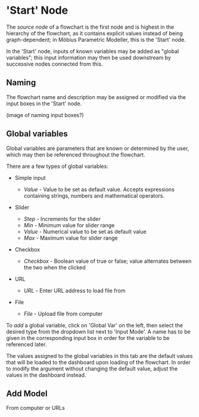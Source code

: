 # 'Start' Node

The _source node_ of a flowchart is the first node and is highest in the hierarchy of the flowchart, as it contains explicit values instead of being graph-dependent; in Möbius Parametric Modeller, this is the 'Start' node.

In the 'Start' node, inputs of known variables may be added as "global variables"; this input information may then be used downstream by successive nodes connected from this.

## Naming

The flowchart name and description may be assigned or modified via the input boxes in the 'Start' node. 

(image of naming input boxes?)

## Global variables

Global variables are parameters that are known or determined by the user, which may then be referenced throughout the flowchart. 

There are a few types of global variables:

* Simple input
  * _Value_ - Value to be set as default value. Accepts expressions containing strings, numbers and mathematical operators.

* Slider
  * _Step_ - Increments for the slider
  * _Min_ - Minimum value for slider range
  * _Value_ - Numerical value to be set as default value
  * _Max_ - Maximum value for slider range

* Checkbox
  * _Checkbox_ - Boolean value of true or false; value alternates between the two when the clicked

* URL
  * _URL_ - Enter URL address to load file from

* File
  * _File_ - Upload file from computer

To _add_ a global variable, click on 'Global Var' on the left, then select the desired type from the dropdown list next to 'Input Mode'. A name has to be given in the corresponding input box in order for the variable to be referenced later. 

The values assigned to the global variables in this tab are the default values that will be loaded to the dashboard upon loading of the flowchart. In order to modify the argument without changing the default value, adjust the values in the dashboard instead.

## Add Model

From computer or URLs

